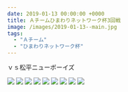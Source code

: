 ```yaml
---
date: 2019-01-13 00:00:00 +0000
title: Ａチームひまわりネットワーク杯3回戦
image: /images/2019-01-13--main.jpg
tags:
  - "Ａチーム"
  - "ひまわりネットワーク杯"
---
```


ｖｓ松平ニューボーイズ

![](/images/2019-01-13--01.jpg)
![](/images/2019-01-13--02.jpg)
![](/images/2019-01-13--03.jpg)
![](/images/2019-01-13--04.jpg)
![](/images/2019-01-13--05.jpg)
![](/images/2019-01-13--06.jpg)
![](/images/2019-01-13--07.jpg)
![](/images/2019-01-13--09.jpg)
![](/images/2019-01-13--08.jpg)
